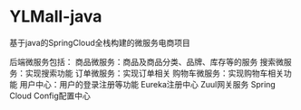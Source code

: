 # YLMall-java
基于java的SpringCloud全栈构建的微服务电商项目

后端微服务包括：
商品微服务：商品及商品分类、品牌、库存等的服务 
搜索微服务：实现搜索功能 
订单微服务：实现订单相关 
购物车微服务：实现购物车相关功能 
用户中心：用户的登录注册等功能 
Eureka注册中心 
Zuul网关服务 
Spring Cloud Config配置中心
